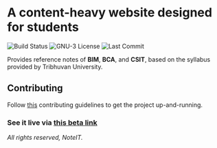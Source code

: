 # A content-heavy website designed for students

![Build Status](https://img.shields.io/github/workflow/status/mynoteit/noteit/Run%20tests%20and%20then%20deploy)
![GNU-3 License](https://img.shields.io/github/license/mynoteit/noteit)
![Last Commit](https://img.shields.io/github/last-commit/mynoteit/noteit)

Provides reference notes of **BIM**, **BCA**, and **CSIT**, based on the syllabus provided by Tribhuvan University.

## Contributing

Follow [this](https://github.com/mynoteit/noteit/blob/master/CONTRIBUTING.md) contributing guidelines to get the project up-and-running.

### See it live via [this beta link](https://mynoteit.herokuapp.com)

_All rights reserved, NoteIT._
